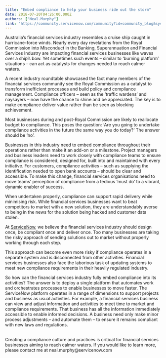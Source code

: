 ```yaml
---
title: "Embed compliance to help your business ride out the storm"
date: 2018-07-20T04:26:00.000Z
authors: ["Neal.Murphy"]
link: "https://community.servicenow.com/community?id=community_blog&sys_id=226ff15bdb9b9b80a39a0b55ca9619a7"
---
```

<p class="p1">Australia’s financial services industry resembles a cruise ship caught in hurricane-force winds. Nearly every day revelations from the Royal Commission into Misconduct in the Banking, Superannuation and Financial Services Industry are impacting financial services businesses like waves over a ship’s bow. Yet sometimes such events – similar to ‘burning platform’ situations – can act as catalysts for changes needed to reach calmer waters.</p>
<p class="p2">A recent industry roundtable showcased the fact many members of the financial services community see the Royal Commission as <span class="s1">a </span>catalyst to transform inefficient processes and build policy and compliance management. Compliance officers – seen as the ‘traffic wardens’ and naysayers – now have the chance to shine and be appreciated. The key is to make compliance deliver value rather than be seen as blocking achievement.</p>
<p class="p1">Most businesses during and post-Royal Commission are likely to reallocate budget to compliance. This poses the question: ‘Are you going to undertake compliance activities in the future the same way you do today?’ The answer should be ‘no’.</p>
<p class="p1">Businesses in this industry need to embed compliance throughout their operations rather than make it an add-on or a milestone. Project managers and business leaders need to work closely with compliance teams to ensure compliance is considered, designed for, built into and maintained with every initiative. For customers, compliance activities – such as supplying the identification needed to open bank accounts – should be clear and accessible. To make this change, financial services organisations need to move teams’ perception of compliance from a tedious ‘must do’ to a vibrant, dynamic enabler of success.</p>
<p class="p1">When undertaken properly, compliance can support rapid delivery while minimising risk. While financial services businesses want to beat competitors to market with a new solution, they are understandably averse to being in the news for the solution being hacked and customer data stolen.</p>
<p class="p2">At <a href="https://www.servicenow.com/" rel="nofollow"><span class="s2">ServiceNow</span></a>, we believe the financial services industry should design once, be compliant once and deliver once. Too many businesses are taking the risky approach of sending solutions out to market without properly working through each step.  </p>
<p class="p1">This approach can become even more risky if compliance operates in a separate system and is disconnected from other activities. Financial services businesses also face the laborious task of updating systems to meet new compliance requirements in their heavily regulated industry.</p>
<p class="p1">So how can the financial services industry fully embed compliance into its activities? The answer is to deploy a single platform that automates work and orchestrates processes to enable businesses to move faster. The ServiceNow platform operates in a range of dimensions to support projects and business as usual activities. For example, a financial services business can view and adjust information and activities to meet time to market and compliance requirements. That business has all the information immediately accessible to enable informed decisions. A business need only make minor process adjustments – and automate them – to ensure it remains compliant with new laws and regulations.</p>
<p class="p1"><br /> Creating a compliance culture and practices is critical for financial services businesses aiming to reach calmer waters. If you would like to learn more, please contact me at neal.murphy&#64;servicenow.com</p>
<p class="p1"> </p>